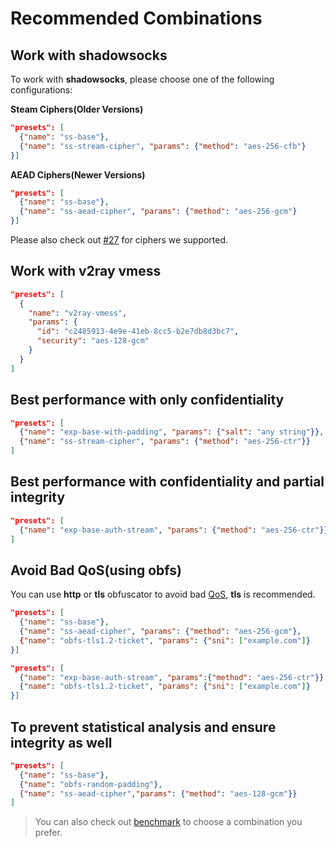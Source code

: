 # Recommended Combinations

## Work with shadowsocks

To work with **shadowsocks**, please choose one of the following configurations:

**Steam Ciphers(Older Versions)**

```json
"presets": [
  {"name": "ss-base"},
  {"name": "ss-stream-cipher", "params": {"method": "aes-256-cfb"}
}]
```

**AEAD Ciphers(Newer Versions)**

```json
"presets": [
  {"name": "ss-base"},
  {"name": "ss-aead-cipher", "params": {"method": "aes-256-gcm"}
}]
```

Please also check out [#27](https://github.com/blinksocks/blinksocks/issues/27) for ciphers we supported.

## Work with v2ray vmess

```json
"presets": [
  {
    "name": "v2ray-vmess",
    "params": {
      "id": "c2485913-4e9e-41eb-8cc5-b2e7db8d3bc7",
      "security": "aes-128-gcm"
    }
  }
]
```

## Best performance with only confidentiality

```json
"presets": [
  {"name": "exp-base-with-padding", "params": {"salt": "any string"}},
  {"name": "ss-stream-cipher", "params": {"method": "aes-256-ctr"}}
]
```

## Best performance with confidentiality and partial integrity

```json
"presets": [
  {"name": "exp-base-auth-stream", "params": {"method": "aes-256-ctr"}}
]
```

## Avoid Bad QoS(using obfs)

You can use **http** or **tls** obfuscator to avoid bad [QoS], **tls** is recommended.

```json
"presets": [
  {"name": "ss-base"},
  {"name": "ss-aead-cipher", "params": {"method": "aes-256-gcm"},
  {"name": "obfs-tls1.2-ticket", "params": {"sni": ["example.com"]}
}]
```

```json
"presets": [
  {"name": "exp-base-auth-stream", "params":{"method": "aes-256-ctr"}},
  {"name": "obfs-tls1.2-ticket", "params": {"sni": ["example.com"]}
}]
```

## To prevent statistical analysis and ensure integrity as well

```json
"presets": [
  {"name": "ss-base"},
  {"name": "obfs-random-padding"},
  {"name": "ss-aead-cipher","params": {"method": "aes-128-gcm"}}
]
```

> You can also check out [benchmark] to choose a combination you prefer.

[QoS]: https://en.wikipedia.org/wiki/Quality_of_service
[benchmark]: ../benchmark/README.md
